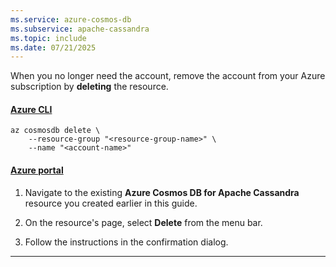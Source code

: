 ```yaml
---
ms.service: azure-cosmos-db
ms.subservice: apache-cassandra
ms.topic: include
ms.date: 07/21/2025
---
```


When you no longer need the account, remove the account from your Azure subscription by **deleting** the resource.

#### [Azure CLI](#tab/azure-cli)

```azurecli-interactive
az cosmosdb delete \
    --resource-group "<resource-group-name>" \
    --name "<account-name>"
```

#### [Azure portal](#tab/azure-portal)

1. Navigate to the existing **Azure Cosmos DB for Apache Cassandra** resource you created earlier in this guide.

1. On the resource's page, select **Delete** from the menu bar.

1. Follow the instructions in the confirmation dialog.

---
